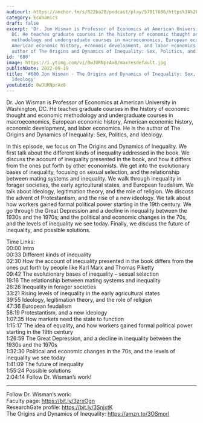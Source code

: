 ```yaml
---
audiourl: https://anchor.fm/s/822ba20/podcast/play/57017686/https%3A%2F%2Fd3ctxlq1ktw2nl.cloudfront.net%2Fstaging%2F2022-8-2%2F0467277e-35d4-bb2f-fbac-f3cda04fa724.m4a
category: Economics
draft: false
excerpt: 'Dr. Jon Wisman is Professor of Economics at American University in Washington,
  DC. He teaches graduate courses in the history of economic thought and economic
  methodology and undergraduate courses in macroeconomics, European economic history,
  American economic history, economic development, and labor economics. He is the
  author of The Origins and Dynamics of Inequality: Sex, Politics, and Ideology.'
id: '680'
image: https://i.ytimg.com/vi/0wJURNprAx8/maxresdefault.jpg
publishDate: 2022-09-19
title: '#680 Jon Wisman - The Origins and Dynamics of Inequality: Sex, Politics, and
  Ideology'
youtubeid: 0wJURNprAx8
---
```

<div class="timelinks">

Dr. Jon Wisman is Professor of Economics at American University in Washington, DC. He teaches graduate courses in the history of economic thought and economic methodology and undergraduate courses in macroeconomics, European economic history, American economic history, economic development, and labor economics. He is the author of The Origins and Dynamics of Inequality: Sex, Politics, and Ideology.

In this episode, we focus on The Origins and Dynamics of Inequality. We first talk about the different kinds of inequality addressed in the book. We discuss the account of inequality presented in the book, and how it differs from the ones put forth by other economists. We get into the evolutionary bases of inequality, focusing on sexual selection, and the relationship between mating systems and inequality. We walk through inequality in forager societies, the early agricultural states, and European feudalism. We talk about ideology, legitimation theory, and the role of religion. We discuss the advent of Protestantism, and the rise of a new ideology. We talk about how workers gained formal political power starting in the 19th century. We go through the Great Depression and a decline in inequality between the 1930s and the 1970s; and the political and economic changes in the 70s, and the levels of inequality we see today. Finally, we discuss the future of inequality, and possible solutions.


Time Links:  
<time>00:00</time> Intro  
<time>00:33</time> Different kinds of inequality  
<time>02:30</time> How the account of inequality presented in the book differs from the ones put forth by people like Karl Marx and Thomas Piketty  
<time>09:42</time> The evolutionary bases of inequality – sexual selection  
<time>19:16</time> The relationship between mating systems and inequality  
<time>26:26</time> Inequality in forager societies  
<time>33:21</time> Rising levels of inequality in the early agricultural states  
<time>39:55</time> Ideology, legitimation theory, and the role of religion  
<time>47:36</time> European feudalism  
<time>58:19</time> Protestantism, and a new ideology  
<time>1:07:35</time> How markets need the state to function  
<time>1:15:17</time> The idea of equality, and how workers gained formal political power starting in the 19th century  
<time>1:26:59</time> The Great Depression, and a decline in inequality between the 1930s and the 1970s  
<time>1:32:30</time> Political and economic changes in the 70s, and the levels of inequality we see today  
<time>1:41:09</time> The future of inequality  
<time>1:55:24</time> Possible solutions  
<time>2:04:14</time> Follow Dr. Wisman’s work!

---

Follow Dr. Wisman’s work:  
Faculty page: https://bit.ly/3zrxOgn  
ResearchGate profile: https://bit.ly/3SnjxtK  
The Origins and Dynamics of Inequality: https://amzn.to/3OSmorI
</div>

